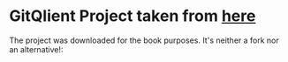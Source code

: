 # GitQlient Project taken from [here](https://github.com/francescmm/GitQlient)

The project was downloaded for the book purposes. It's neither a fork nor an alternative!:

